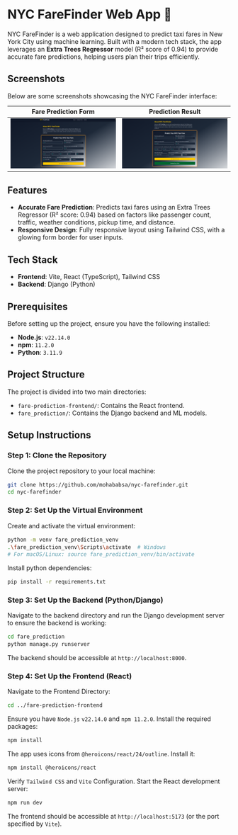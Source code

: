 # NYC FareFinder Web App 🚖

NYC FareFinder is a web application designed to predict taxi fares in New York City using machine learning. Built with a modern tech stack, the app leverages an **Extra Trees Regressor** model (R² score of 0.94) to provide accurate fare predictions, helping users plan their trips efficiently.

## Screenshots
Below are some screenshots showcasing the NYC FareFinder interface:

| **Fare Prediction Form** | **Prediction Result** |
|--------------------------|-----------------------|
| ![Fare Prediction Form](screenshots/src1.png) | ![Prediction Result](screenshots/src2.png) |


## Features
- **Accurate Fare Prediction**: Predicts taxi fares using an Extra Trees Regressor (R² score: 0.94) based on factors like passenger count, traffic, weather conditions, pickup time, and distance.
- **Responsive Design**: Fully responsive layout using Tailwind CSS, with a glowing form border for user inputs.

## Tech Stack
- **Frontend**: Vite, React (TypeScript), Tailwind CSS
- **Backend**: Django (Python)

## Prerequisites
Before setting up the project, ensure you have the following installed:

- **Node.js**: `v22.14.0`
- **npm**: `11.2.0`
- **Python**: `3.11.9`

## Project Structure
The project is divided into two main directories:
- `fare-prediction-frontend/`: Contains the React frontend.
- `fare_prediction/`: Contains the Django backend and ML models.

## Setup Instructions

### Step 1: Clone the Repository
Clone the project repository to your local machine:
```bash
git clone https://github.com/mohababsa/nyc-farefinder.git
cd nyc-farefinder
```

### Step 2: Set Up the Virtual Environment
Create and activate the virtual environment:
```bash
python -m venv fare_prediction_venv
.\fare_prediction_venv\Scripts\activate  # Windows
# For macOS/Linux: source fare_prediction_venv/bin/activate
```
Install python dependencies:
```bash
pip install -r requirements.txt
```

### Step 3: Set Up the Backend (Python/Django)
Navigate to the backend directory and run the Django development server to ensure the backend is working:
```bash
cd fare_prediction
python manage.py runserver
```
The backend should be accessible at `http://localhost:8000`.

### Step 4: Set Up the Frontend (React)
Navigate to the Frontend Directory:
```bash
cd ../fare-prediction-frontend
```
Ensure you have `Node.js` `v22.14.0` and `npm 11.2.0`. Install the required packages:
```bash
npm install
```
The app uses icons from `@heroicons/react/24/outline`. Install it:
```bash
npm install @heroicons/react
```
Verify `Tailwind CSS` and `Vite` Configuration.
Start the React development server:
```bash
npm run dev
```
The frontend should be accessible at `http://localhost:5173` (or the port specified by `Vite`).
